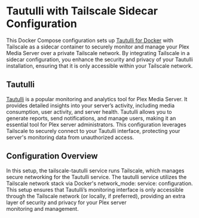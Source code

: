 # Tautulli with Tailscale Sidecar Configuration

This Docker Compose configuration sets up [Tautulli for Docker](https://hub.docker.com/r/linuxserver/tautulli) with Tailscale as a sidecar container to securely monitor and manage your Plex Media Server over a private Tailscale network. By integrating Tailscale in a sidecar configuration, you enhance the security and privacy of your Tautulli installation, ensuring that it is only accessible within your Tailscale network.

## Tautulli

[Tautulli](https://tautulli.com/) is a popular monitoring and analytics tool for Plex Media Server. It provides detailed insights into your server’s activity, including media consumption, user activity, and server health. Tautulli allows you to generate reports, send notifications, and manage users, making it an essential tool for Plex server administrators. This configuration leverages Tailscale to securely connect to your Tautulli interface, protecting your server's monitoring data from unauthorized access.

## Configuration Overview

In this setup, the tailscale-tautulli service runs Tailscale, which manages secure networking for the Tautulli service. The tautulli service utilizes the Tailscale network stack via Docker's network_mode: service: configuration. This setup ensures that Tautulli’s monitoring interface is only accessible through the Tailscale network (or locally, if preferred), providing an extra layer of security and privacy for your Plex server monitoring and management.